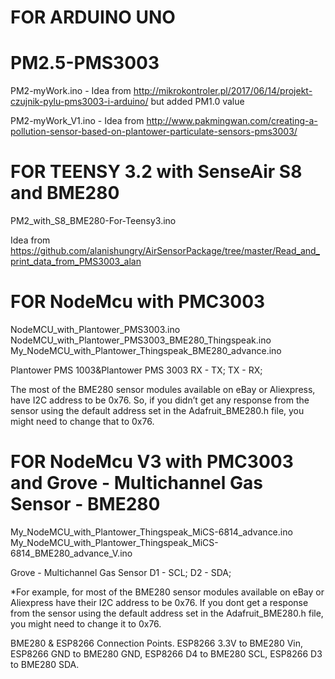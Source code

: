 # FOR ARDUINO UNO
# PM2.5-PMS3003
PM2-myWork.ino - 
Idea from http://mikrokontroler.pl/2017/06/14/projekt-czujnik-pylu-pms3003-i-arduino/ but added PM1.0 value

PM2-myWork_V1.ino -
Idea from http://www.pakmingwan.com/creating-a-pollution-sensor-based-on-plantower-particulate-sensors-pms3003/



# FOR TEENSY 3.2  with SenseAir S8 and BME280
PM2_with_S8_BME280-For-Teensy3.ino

Idea from https://github.com/alanishungry/AirSensorPackage/tree/master/Read_and_print_data_from_PMS3003_alan

# FOR NodeMcu  with PMC3003
NodeMCU_with_Plantower_PMS3003.ino 
NodeMCU_with_Plantower_PMS3003_BME280_Thingspeak.ino 
My_NodeMCU_with_Plantower_Thingspeak_BME280_advance.ino

Plantower PMS 1003&Plantower PMS 3003
RX - TX;
TX - RX;



The most of the BME280 sensor modules available on eBay or Aliexpress,  have I2C address to be 0x76. So, if you didn’t get any response from the sensor using the default address set in the Adafruit_BME280.h file, you might need to change that to 0x76.

# FOR NodeMcu V3  with PMC3003 and Grove - Multichannel Gas Sensor - BME280
My_NodeMCU_with_Plantower_Thingspeak_MiCS-6814_advance.ino
My_NodeMCU_with_Plantower_Thingspeak_MiCS-6814_BME280_advance_V.ino

Grove - Multichannel Gas Sensor
D1 - SCL;
D2 - SDA;

*For example, for most of the BME280 sensor modules available on eBay or Aliexpress have their I2C address to be 0x76. If you dont get a response from the sensor using the default address set in the Adafruit_BME280.h file, you might need to change it to 0x76.

BME280 & ESP8266 Connection Points. ESP8266 3.3V to BME280 Vin, ESP8266 GND to BME280 GND, ESP8266 D4 to BME280 SCL, ESP8266 D3 to BME280 SDA. 


